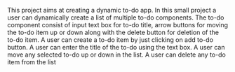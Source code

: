 This project aims at creating a dynamic to-do app.
In this small project a user can dynamically create a list of multiple to-do components.
The to-do component consist of input text box for to-do title, arrow buttons for moving the to-do item up or down along with the delete button for deletion of the to-do item. 
A user can create a to-do item by just clicking on add to-do button.
A user can enter the title of the to-do using the text box.
A user can move any selected to-do up or down in the list.
A user can delete any to-do item from the list
